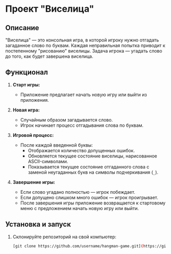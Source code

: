 # Проект "Виселица"

## Описание
"Виселица" — это консольная игра, в которой игроку нужно отгадать загаданное слово по буквам. Каждая неправильная попытка приводит к постепенному "рисованию" виселицы. Задача игрока — угадать слово до того, как будет завершена виселица.

## Функционал

1. **Старт игры:**
   - Приложение предлагает начать новую игру или выйти из приложения.

2. **Новая игра:**
   - Случайным образом загадывается слово.
   - Игрок начинает процесс отгадывания слова по буквам.

3. **Игровой процесс:**
   - После каждой введенной буквы:
     - Отображается количество допущенных ошибок.
     - Обновляется текущее состояние виселицы, нарисованное ASCII-символами.
     - Показывается текущее состояние отгаданного слова с заменой неугаданных букв на символы подчеркивания (`_`).

4. **Завершение игры:**
   - Если слово угадано полностью — игрок побеждает.
   - Если допущено слишком много ошибок — игрок проигрывает.
   - После завершения игры приложение возвращается к стартовому меню с предложением начать новую игру или выйти.

## Установка и запуск

1. Склонируйте репозиторий на свой компьютер:
   ```bash
   [git clone https://github.com/username/hangman-game.git](https://github.com/Pall2006/Hangman.git)

